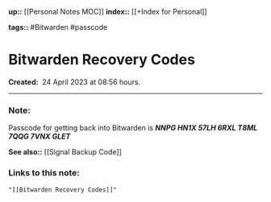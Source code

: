**up::** [[Personal Notes MOC]]
**index::** [[+Index for Personal]]
 

**tags::** #Bitwarden #passcode 

# Bitwarden Recovery Codes

**Created:**  24 April 2023 at  08:56 hours.

___
### Note:
Passcode for getting back into Bitwarden is
***NNPG HN1X 57LH 6RXL T8ML 7QQG 7VNX GLET***



**See also::** [[Signal Backup Code]]

### Links to this note:
```query
"[[Bitwarden Recovery Codes]]"
```

